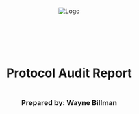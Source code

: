 <!DOCTYPE html>
<html>
<head>
<style>
    .full-page {
        width:  100%;
        height:  100vh; /* This will make the div take up the full viewport height */
        display: flex;
        flex-direction: column;
        justify-content: center;
        align-items: center;
    }
    .full-page img {
        max-width:  200;
        max-height:  200;
        margin-bottom: 5rem;
    }
    .full-page div{
        display: flex;
        flex-direction: column;
        justify-content: center;
        align-items: center;
    }
</style>
</head>
<body>

<div class="full-page">
    <img src="./logo.png" alt="Logo">
    <div>
    <h1>Protocol Audit Report</h1>
    <h3>Prepared by: Wayne Billman</h3>
    </div>
</div>

</body>
</html>

<!-- Your report starts here! -->

# Table of Contents
- [Table of Contents](#table-of-contents)
- [Protocol Summary](#protocol-summary)
- [Disclaimer](#disclaimer)
- [Risk Classification](#risk-classification)
- [Audit Details](#audit-details)
  - [Scope](#scope)
  - [Roles](#roles)
- [Executive Summary](#executive-summary)
  - [Issues found](#issues-found)
- [Findings](#findings)
  - [High](#high)
    - [\[H-1\] Storing the password on-chain makes it visible to anyone, and no longer private](#h-1-storing-the-password-on-chain-makes-it-visible-to-anyone-and-no-longer-private)
    - [\[H-2\] `PasswordStore::setPassword` has no access controls, meaning a non-owner could change the password](#h-2-passwordstoresetpassword-has-no-access-controls-meaning-a-non-owner-could-change-the-password)
  - [Informational](#informational)
    - [\[I-1\] `PasswordStore::getPassword` natspec indicates a parameter that doesn’t exist, causing the natspec to be incorrect](#i-1-passwordstoregetpassword-natspec-indicates-a-parameter-that-doesnt-exist-causing-the-natspec-to-be-incorrect)

# Protocol Summary

PasswordStore is a protocol dedicated to storage and retrieval of a user’s passwords. The protocol is designed to be used by a single user, and is not designed to be used by multiple users. Only the owner should be able to set and access this password.

# Disclaimer

I Wayne Billman makes all effort to find as many vulnerabilities in the code in the given time period, but holds no responsibilities for the findings provided in this document. A security audit by the team is not an endorsement of the underlying business or product. The audit was time-boxed and the review of the code was solely on the security aspects of the Solidity implementation of the contracts.

# Risk Classification

|            |        | Impact |        |     |
| ---------- | ------ | ------ | ------ | --- |
|            |        | High   | Medium | Low |
|            | High   | H      | H/M    | M   |
| Likelihood | Medium | H/M    | M      | M/L |
|            | Low    | M      | M/L    | L   |

We use the [CodeHawks](https://docs.codehawks.com/hawks-auditors/how-to-evaluate-a-finding-severity) severity matrix to determine severity. See the documentation for more details.

# Audit Details 

Commit Hash:
The findings described in this document correspond the following commit hash:
`2e8f81e263b3a9d18fab4fb5c46805ffc10a9990`

## Scope 

```javascript
./src/
#-- PasswordStore.sol
```

## Roles

- Owner: The user who can set the password and read the password.
- Outsiders: No one else should be able to set or read the password.

# Executive Summary

I spend 3 hours using 3 tools: Forge, cloc, solidity metrics

## Issues found

| Severity | Number of issues found |
| -------- | ---------------------- |
| High     | 2                      |
| Medium   | 0                      |
| Low      | 0                      |
| Info     | 1                      |
| Total    | 3                      |

# Findings
## High

### [H-1] Storing the password on-chain makes it visible to anyone, and no longer private

**Description:** : All data stored on-chain is visible to anyone, and can be read directly from the blockchain. The `PasswordStore::s_password` varibale is intended to be a private variable and only accessed through the `PasswordStore::getPassword` function, which is intended to be only called by the owner of the contract. We show one such method of reading any data of chain below.

**Impact:** 

Anyone can read the private password, severly breaking the funtionality of the protocol.

**Proof of Concept:** (Proof of Code)

The below test case shows how anyone can read the password directly from blockchain.

1. Create a locally running chain

```bash
make anvil
```

2. Deploy the contract to the chain

```bash
make deploy
```

3. Run the storage tool. We use `1` because that's the storage slot of `s_password` in the contract.

```bash
cast storage <ADDRESS_HERE> 1 --rpc-url http://127.0.0.1:8545
```

You’ll get an output that looks like this

`0x6d7950617373776f726400000000000000000000000000000000000000000014`

You can then parse that hex to a string with

``` bash
cast parse-bytes32-string 0x6d7950617373776f726400000000000000000000000000000000000000000014
```

You get an output of:

```
myPassword
```

**Recommended Mitigation:** Due to this, the overall architecture of the contract should be rethought. One could encrypt the password off-chain, and then store the encrypted password on-chain. This would require the user to remember another password off-chain to decrypt the password. However, you'd also likely want to remove the view function as you wouldn't want the user to accidentally send a transaction with the password that decrypts your password.

### [H-2] `PasswordStore::setPassword` has no access controls, meaning a non-owner could change the password

**Description:** `PasswordStore::setPassword` function is set to be an `external` function, however, the natspec of the function and overall purpose of the smart contract is that `This function allows only the owner to set a new password.`

```javascript
function setPassword(string memory newPassword) external {
 @> // @audit - There are no access controls
 s_password = newPassword;
 emit SetNetPassword();
 }
 ```

**Impact:** Anyone can set/change the password of the contract, severly breaking the contract intended functionality.

**Proof of Concept:** Add the following to the PasswordStore.t.sol test file.

<details>
<summary>code</summary>

```javascript
function test_anyone_can_set_password(address randomAddress) public
{
    vm.assume(randomAddress != owner);
    vm.prank(randomAddress);
    string memory expectedPassword = "myNewPassword";
    passwordStore.setPassword(expectedPassword);

    vm.prank(owner);
    string memory actualPassword = passwordStore.getPassword();
    assertEq(actualPassword, expectedPassword);
}

```

</details>


**Recommended Mitigation:** Add an access control conditional to the `setPassword` function.

```javascript
if(msg.sender != s_owner){
    revert PasswordStore_NotOwner();
}
```

## Informational

### [I-1] `PasswordStore::getPassword` natspec indicates a parameter that doesn’t exist, causing the natspec to be incorrect

**Description:** The `PasswordStore::getPassword` function signature is `getPassword()` which contradicts the natspec indicating a parameter `newPassword`.

```javascript
/*
* @notice This allows only the owner to retrieve the password.
@> * @param newPassword The new password to set.
*/
function getPassword() external view returns (string memory) {
```

**Impact:** The natspec is incorrect.

**Recommended Mitigation:**  Remove the incorrect natspec line.

```diff
-   @param newPassword The new password to set.
```